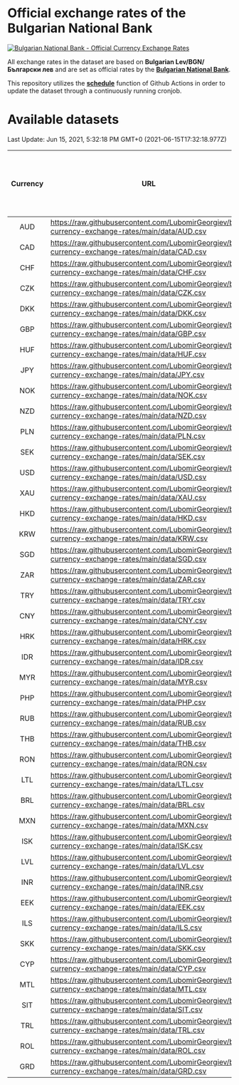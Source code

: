 # Official exchange rates of the Bulgarian National Bank

[![Bulgarian National Bank - Official Currency Exchange Rates](https://github.com/LubomirGeorgiev/bnb-currency-exchange-rates/actions/workflows/update-rates.yml/badge.svg?branch=main)](https://github.com/LubomirGeorgiev/bnb-currency-exchange-rates/actions/workflows/update-rates.yml)

All exchange rates in the dataset are based on **Bulgarian Lev/BGN/Български лев** and are set as official rates by the [**Bulgarian National Bank**](https://www.bnb.bg/Statistics/StExternalSector/StExchangeRates/StERForeignCurrencies/index.htm?toLang=_EN).

This repository utilizes the [**schedule**](https://docs.github.com/en/actions/reference/events-that-trigger-workflows) function of Github Actions in order to update the dataset through a continuously running cronjob.

# Available datasets

<!-- START LINKS (DO NOT EVER FU*ING DELETE THIS COMMENT FOR THE LOVE OF YOUR LIFE!!! IF YOU ARE CURIOS HOW IT WORKS, YOU CAN HAVE A LOOK AT ./src/updateReadme.ts) -->

Last Update: Jun 15, 2021, 5:32:18 PM GMT+0 (2021-06-15T17:32:18.977Z)

| Currency | URL                                                                                             | Number of records | Number of missing days that were filled in |
| :------: | ----------------------------------------------------------------------------------------------- | :---------------: | :----------------------------------------: |
|   AUD    | https://raw.githubusercontent.com/LubomirGeorgiev/bnb-currency-exchange-rates/main/data/AUD.csv |       7803        |                    2410                    |
|   CAD    | https://raw.githubusercontent.com/LubomirGeorgiev/bnb-currency-exchange-rates/main/data/CAD.csv |       7803        |                    2410                    |
|   CHF    | https://raw.githubusercontent.com/LubomirGeorgiev/bnb-currency-exchange-rates/main/data/CHF.csv |       7803        |                    2410                    |
|   CZK    | https://raw.githubusercontent.com/LubomirGeorgiev/bnb-currency-exchange-rates/main/data/CZK.csv |       7803        |                    2410                    |
|   DKK    | https://raw.githubusercontent.com/LubomirGeorgiev/bnb-currency-exchange-rates/main/data/DKK.csv |       7803        |                    2410                    |
|   GBP    | https://raw.githubusercontent.com/LubomirGeorgiev/bnb-currency-exchange-rates/main/data/GBP.csv |       7803        |                    2410                    |
|   HUF    | https://raw.githubusercontent.com/LubomirGeorgiev/bnb-currency-exchange-rates/main/data/HUF.csv |       7803        |                    2410                    |
|   JPY    | https://raw.githubusercontent.com/LubomirGeorgiev/bnb-currency-exchange-rates/main/data/JPY.csv |       7803        |                    2410                    |
|   NOK    | https://raw.githubusercontent.com/LubomirGeorgiev/bnb-currency-exchange-rates/main/data/NOK.csv |       7803        |                    2410                    |
|   NZD    | https://raw.githubusercontent.com/LubomirGeorgiev/bnb-currency-exchange-rates/main/data/NZD.csv |       7803        |                    2410                    |
|   PLN    | https://raw.githubusercontent.com/LubomirGeorgiev/bnb-currency-exchange-rates/main/data/PLN.csv |       7803        |                    2410                    |
|   SEK    | https://raw.githubusercontent.com/LubomirGeorgiev/bnb-currency-exchange-rates/main/data/SEK.csv |       7803        |                    2410                    |
|   USD    | https://raw.githubusercontent.com/LubomirGeorgiev/bnb-currency-exchange-rates/main/data/USD.csv |       7803        |                    2410                    |
|   XAU    | https://raw.githubusercontent.com/LubomirGeorgiev/bnb-currency-exchange-rates/main/data/XAU.csv |       7803        |                    2412                    |
|   HKD    | https://raw.githubusercontent.com/LubomirGeorgiev/bnb-currency-exchange-rates/main/data/HKD.csv |       7503        |                    2321                    |
|   KRW    | https://raw.githubusercontent.com/LubomirGeorgiev/bnb-currency-exchange-rates/main/data/KRW.csv |       7503        |                    2321                    |
|   SGD    | https://raw.githubusercontent.com/LubomirGeorgiev/bnb-currency-exchange-rates/main/data/SGD.csv |       7503        |                    2321                    |
|   ZAR    | https://raw.githubusercontent.com/LubomirGeorgiev/bnb-currency-exchange-rates/main/data/ZAR.csv |       7503        |                    2321                    |
|   TRY    | https://raw.githubusercontent.com/LubomirGeorgiev/bnb-currency-exchange-rates/main/data/TRY.csv |       5982        |                    1848                    |
|   CNY    | https://raw.githubusercontent.com/LubomirGeorgiev/bnb-currency-exchange-rates/main/data/CNY.csv |       5864        |                    1814                    |
|   HRK    | https://raw.githubusercontent.com/LubomirGeorgiev/bnb-currency-exchange-rates/main/data/HRK.csv |       5864        |                    1814                    |
|   IDR    | https://raw.githubusercontent.com/LubomirGeorgiev/bnb-currency-exchange-rates/main/data/IDR.csv |       5864        |                    1814                    |
|   MYR    | https://raw.githubusercontent.com/LubomirGeorgiev/bnb-currency-exchange-rates/main/data/MYR.csv |       5864        |                    1814                    |
|   PHP    | https://raw.githubusercontent.com/LubomirGeorgiev/bnb-currency-exchange-rates/main/data/PHP.csv |       5864        |                    1814                    |
|   RUB    | https://raw.githubusercontent.com/LubomirGeorgiev/bnb-currency-exchange-rates/main/data/RUB.csv |       5864        |                    1814                    |
|   THB    | https://raw.githubusercontent.com/LubomirGeorgiev/bnb-currency-exchange-rates/main/data/THB.csv |       5864        |                    1814                    |
|   RON    | https://raw.githubusercontent.com/LubomirGeorgiev/bnb-currency-exchange-rates/main/data/RON.csv |       5805        |                    1796                    |
|   LTL    | https://raw.githubusercontent.com/LubomirGeorgiev/bnb-currency-exchange-rates/main/data/LTL.csv |       5152        |                    1581                    |
|   BRL    | https://raw.githubusercontent.com/LubomirGeorgiev/bnb-currency-exchange-rates/main/data/BRL.csv |       4898        |                    1521                    |
|   MXN    | https://raw.githubusercontent.com/LubomirGeorgiev/bnb-currency-exchange-rates/main/data/MXN.csv |       4898        |                    1521                    |
|   ISK    | https://raw.githubusercontent.com/LubomirGeorgiev/bnb-currency-exchange-rates/main/data/ISK.csv |       4800        |                    1485                    |
|   LVL    | https://raw.githubusercontent.com/LubomirGeorgiev/bnb-currency-exchange-rates/main/data/LVL.csv |       4789        |                    1469                    |
|   INR    | https://raw.githubusercontent.com/LubomirGeorgiev/bnb-currency-exchange-rates/main/data/INR.csv |       4529        |                    1405                    |
|   EEK    | https://raw.githubusercontent.com/LubomirGeorgiev/bnb-currency-exchange-rates/main/data/EEK.csv |       3997        |                    1223                    |
|   ILS    | https://raw.githubusercontent.com/LubomirGeorgiev/bnb-currency-exchange-rates/main/data/ILS.csv |       3803        |                    1184                    |
|   SKK    | https://raw.githubusercontent.com/LubomirGeorgiev/bnb-currency-exchange-rates/main/data/SKK.csv |       2969        |                    911                     |
|   CYP    | https://raw.githubusercontent.com/LubomirGeorgiev/bnb-currency-exchange-rates/main/data/CYP.csv |       2901        |                    885                     |
|   MTL    | https://raw.githubusercontent.com/LubomirGeorgiev/bnb-currency-exchange-rates/main/data/MTL.csv |       2601        |                    796                     |
|   SIT    | https://raw.githubusercontent.com/LubomirGeorgiev/bnb-currency-exchange-rates/main/data/SIT.csv |       2541        |                    777                     |
|   TRL    | https://raw.githubusercontent.com/LubomirGeorgiev/bnb-currency-exchange-rates/main/data/TRL.csv |       1819        |                    560                     |
|   ROL    | https://raw.githubusercontent.com/LubomirGeorgiev/bnb-currency-exchange-rates/main/data/ROL.csv |       1698        |                    525                     |
|   GRD    | https://raw.githubusercontent.com/LubomirGeorgiev/bnb-currency-exchange-rates/main/data/GRD.csv |        359        |                    107                     |

<!-- END LINKS (DO NOT EVER FU*ING DELETE THIS COMMENT FOR THE LOVE OF YOUR LIFE!!! IF YOU ARE CURIOS HOW IT WORKS, YOU CAN HAVE A LOOK AT ./src/updateReadme.ts) -->
